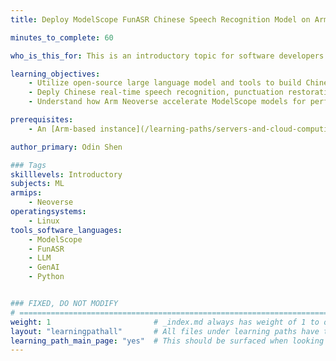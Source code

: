 ```yaml
---
title: Deploy ModelScope FunASR Chinese Speech Recognition Model on Arm Servers

minutes_to_complete: 60

who_is_this_for: This is an introductory topic for software developers and AI engineers interested in learning how to build Chinese Automatic Speech Recognition (ASR) applications on Arm servers.

learning_objectives:
    - Utilize open-source large language model and tools to build Chinese ASR applications.
    - Deply Chinese real-time speech recognition, punctuation restoration and sentiment analysis with FunASR.
    - Understand how Arm Neoverse accelerate ModelScope models for performance and efficiency.

prerequisites:
    - An [Arm-based instance](/learning-paths/servers-and-cloud-computing/csp/) from a cloud service provider, or a local Arm Linux computer with at least 8 CPUs and 16 GB RAM.

author_primary: Odin Shen

### Tags
skilllevels: Introductory
subjects: ML
armips:
    - Neoverse
operatingsystems:
    - Linux
tools_software_languages:
    - ModelScope
    - FunASR
    - LLM
    - GenAI
    - Python


### FIXED, DO NOT MODIFY
# ================================================================================
weight: 1                       # _index.md always has weight of 1 to order correctly
layout: "learningpathall"       # All files under learning paths have this same wrapper
learning_path_main_page: "yes"  # This should be surfaced when looking for related content. Only set for _index.md of learning path content.
---
```

